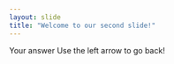 ```yaml
---
layout: slide
title: "Welcome to our second slide!"
---
```

Your answer
Use the left arrow to go back!
